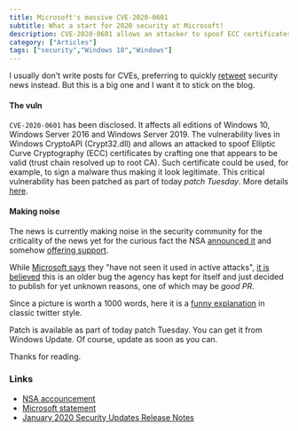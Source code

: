 ```yaml
---
title: Microsoft's massive CVE-2020-0601
subtitle: What a start for 2020 security at Microsoft!
description: CVE-2020-0601 allows an attacker to spoof ECC certificates
category: ["Articles"]
tags: ["security","Windows 10","Windows"]
---
```


I usually don't write posts for CVEs, preferring to quickly [retweet]({{site.data.social.twitter.url}}) security news instead. But this is a big one and I want it to stick on the blog.

#### The vuln

`CVE-2020-0601` has been disclosed. It affects all editions of Windows 10, Windows Server 2016 and Windows Server 2019. The vulnerability lives in Windows CryptoAPI (Crypt32.dll) and allows an attacked to spoof Elliptic Curve Cryptography (ECC) certificates by crafting one that appears to be valid (trust chain resolved up to root CA). Such certificate could be used, for example, to sign a malware thus making it look legitimate. This critical vulnerability has been patched as part of today *patch Tuesday*. More details [here](https://portal.msrc.microsoft.com/en-US/security-guidance/advisory/CVE-2020-0601).

#### Making noise

The news is currently making noise in the security community for the criticality of the news yet for the curious fact the NSA [announced it](https://twitter.com/NSAGov/status/1217152211056238593) and somehow [offering support](https://twitter.com/NSAGov/status/1217196946634563584).

While [Microsoft says](https://msrc-blog.microsoft.com/2020/01/14/january-2020-security-updates-cve-2020-0601/) they "have not seen it used in active attacks", [it is](https://twitter.com/x0rz/status/1217176591765319680) [believed](https://twitter.com/0x00C651E0/status/1217167151049527296) this is an older bug the agency has kept for itself and just decided to publish for yet unknown reasons, one of which may be *good PR*.

Since a picture is worth a 1000 words, here it is a [funny explanation](https://twitter.com/kennwhite/status/1217186865016602632) in classic twitter style.

Patch is available as part of today patch Tuesday. You can get it from Windows Update. Of course, update as soon as you can.

Thanks for reading.

### Links

- [NSA accouncement](https://twitter.com/NSAGov/status/1217152211056238593)
- [Microsoft statement](https://msrc-blog.microsoft.com/2020/01/14/january-2020-security-updates-cve-2020-0601/)
- [January 2020 Security Updates Release Notes](https://portal.msrc.microsoft.com/en-us/security-guidance/releasenotedetail/2020-Jan)


